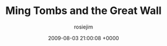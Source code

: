 ---
blog: travel
date: 2009-08-03 21:00:08 +0000
title: "Ming Tombs and the Great Wall"
author: rosiejim
permalink: /china/beijing/china-2009/three-nations/ming-tombs-and-the-great-wall/
---